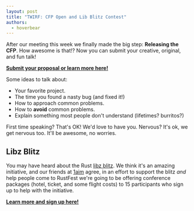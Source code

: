 ```yaml
---
layout: post
title: "TWIRF: CFP Open and Lib Blitz Contest"
authors:
  - hoverbear
---
```


After our meeting this week we finally made the big step: **Releasing the CFP**. How awesome is that!? Now you can submit your creative, original, and fun talk!

[**Submit your proposal or learn more here!**](http://cfp.rustfest.eu/)

Some ideas to talk about:

* Your favorite project.
* The time you found a nasty bug (and fixed it!)
* How to approach common problems.
* How to **avoid** common problems.
* Explain something most people don't understand (lifetimes? burritos?)

First time speaking? That's OK! We'd love to have you. Nervous? It's ok, we get nervous too. It'll be awesome, no worries.

## Libz Blitz

You may have heard about the Rust [libz blitz](https://blog.rust-lang.org/2017/05/05/libz-blitz.html). We think it's an amazing initiative, and our friends at [1aim](https://1aim.com/) agree, in an effort to support the blitz *and* help people come to RustFest we're going to be offering conference packages (hotel, ticket, and some flight costs) to 15 participants who sign up to help with the initiative.

[**Learn more and sign up here!**](/libz-blitz)
